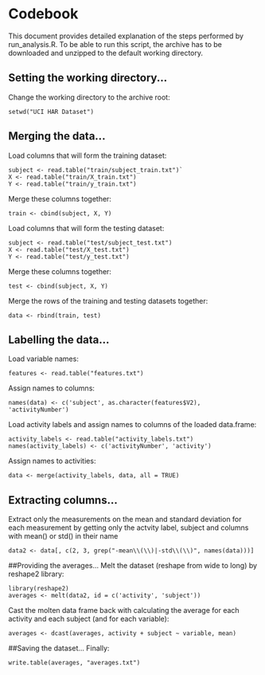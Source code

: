 # Codebook 
This document provides detailed explanation of the steps performed by run_analysis.R. To be able to run this script, the archive has to be downloaded and unzipped to the default working directory.

## Setting the working directory...
Change the working directory to the archive root:
```
setwd("UCI HAR Dataset")
```

## Merging the data...
Load columns that will form the training dataset:
```
subject <- read.table("train/subject_train.txt")`
X <- read.table("train/X_train.txt")
Y <- read.table("train/y_train.txt")
```
Merge these columns together:
```
train <- cbind(subject, X, Y)
```
Load columns that will form the testing dataset:

```
subject <- read.table("test/subject_test.txt")
X <- read.table("test/X_test.txt")
Y <- read.table("test/y_test.txt")
```
Merge these columns together:
```
test <- cbind(subject, X, Y)
```

Merge the rows of the training and testing datasets together:
```
data <- rbind(train, test)
```

## Labelling the data...
Load variable names: 
```
features <- read.table("features.txt")
```
Assign names to columns:
```
names(data) <- c('subject', as.character(features$V2), 'activityNumber')
```

Load activity labels and assign names to columns of the loaded data.frame:
```
activity_labels <- read.table("activity_labels.txt")
names(activity_labels) <- c('activityNumber', 'activity')
```

Assign names to activities:
```
data <- merge(activity_labels, data, all = TRUE)
```

## Extracting columns...
Extract only the measurements on the mean and standard deviation for each measurement by getting only the actvity label, subject and columns with mean() or std() in their name
```
data2 <- data[, c(2, 3, grep("-mean\\(\\)|-std\\(\\)", names(data)))]
```

##Providing the averages...
Melt the dataset (reshape from wide to long) by reshape2 library:
```
library(reshape2)
averages <- melt(data2, id = c('activity', 'subject'))
```
Cast the molten data frame back with calculating the average for each activity and each subject (and for each variable):
```
averages <- dcast(averages, activity + subject ~ variable, mean)
```
##Saving the dataset...
Finally:
```
write.table(averages, "averages.txt")
```
